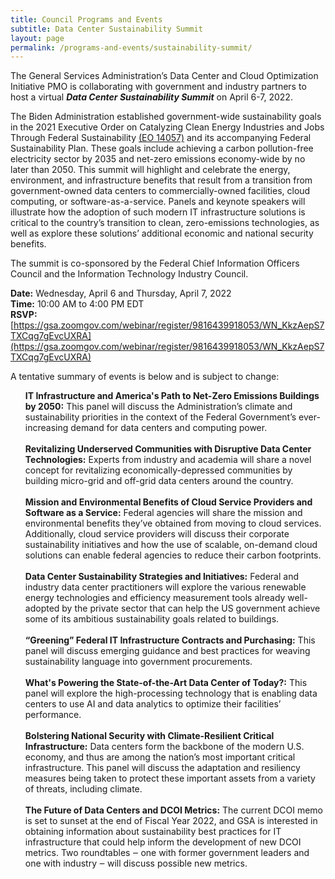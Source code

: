 ```yaml
---
title: Council Programs and Events
subtitle: Data Center Sustainability Summit
layout: page
permalink: /programs-and-events/sustainability-summit/
---
```


The General Services Administration’s Data Center and Cloud Optimization Initiative PMO is collaborating with government and industry partners to host a virtual ***Data Center Sustainability Summit*** on April 6-7, 2022.

The Biden Administration established government-wide sustainability goals in the 2021 Executive Order on Catalyzing Clean Energy Industries and Jobs Through Federal Sustainability [(EO 14057)](https://www.whitehouse.gov/briefing-room/presidential-actions/2021/12/08/executive-order-on-catalyzing-clean-energy-industries-and-jobs-through-federal-sustainability/) and its accompanying Federal Sustainability Plan. These goals include achieving a carbon pollution-free electricity sector by 2035 and net-zero emissions economy-wide by no later than 2050. 
This summit will highlight and celebrate the energy, environment, and infrastructure benefits that result from a transition from government-owned data centers to commercially-owned facilities, cloud computing, or software-as-a-service. Panels and keynote speakers will illustrate how the adoption of such modern IT infrastructure solutions is critical to the country’s transition to clean, zero-emissions technologies, as well as explore these solutions’ additional economic and national security benefits.

The summit is co-sponsored by the Federal Chief Information Officers Council and the Information Technology Industry Council. 

**Date:** Wednesday, April 6 and Thursday, April 7, 2022  
**Time:** 10:00 AM to 4:00 PM EDT  
**RSVP:** [https://gsa.zoomgov.com/webinar/register/9816439918053/WN_KkzAepS7TXCqg7gEvcUXRA](https://gsa.zoomgov.com/webinar/register/9816439918053/WN_KkzAepS7TXCqg7gEvcUXRA)

A tentative summary of events is below and is subject to change:
<ul style="list-style-type:none; ">
    <li><strong>IT Infrastructure and America's Path to Net-Zero Emissions Buildings by 2050:</strong> This panel will discuss the Administration’s climate and sustainability priorities in the context of the Federal Government’s ever-increasing demand for data centers and computing power.<br/><br/></li>
    <li><strong>Revitalizing Underserved Communities with Disruptive Data Center Technologies:</strong> Experts from industry and academia will share a novel concept for revitalizing economically-depressed communities by building micro-grid and off-grid data centers around the country.<br/><br/></li>
    <li><strong>Mission and Environmental Benefits of Cloud Service Providers and Software as a Service:</strong> Federal agencies will share the mission and environmental benefits they’ve obtained from moving to cloud services. Additionally, cloud service providers will discuss their corporate sustainability initiatives and how the use of scalable, on-demand cloud solutions can enable federal agencies to reduce their carbon footprints.<br/><br/></li>
    <li><strong>Data Center Sustainability Strategies and Initiatives:</strong> Federal and industry data center practitioners will explore the various renewable energy technologies and efficiency measurement tools already well-adopted by the private sector that can help the US government achieve some of its ambitious sustainability goals related to buildings.<br/><br/></li>
    <li><strong>“Greening” Federal IT Infrastructure Contracts and Purchasing:</strong> This panel will discuss emerging guidance and best practices for weaving sustainability language into government procurements.<br/><br/></li>
    <li><strong>What's Powering the State-of-the-Art Data Center of Today?:</strong> This panel will explore the high-processing technology that is enabling data centers to use AI and data analytics to optimize their facilities’ performance.<br/><br/></li>
    <li><strong>Bolstering National Security with Climate-Resilient Critical Infrastructure:</strong> Data centers form the backbone of the modern U.S. economy, and thus are among the nation’s most important critical infrastructure. This panel will discuss the adaptation and resiliency measures being taken to protect these important assets from a variety of threats, including climate.<br/><br/></li>
    <li><strong>The Future of Data Centers and DCOI Metrics:</strong> The current DCOI memo is set to sunset at the end of Fiscal Year 2022, and GSA is interested in obtaining information about sustainability best practices for IT infrastructure that could help inform the development of new DCOI metrics. Two roundtables ‒ one with former government leaders and one with industry ‒ will discuss possible new metrics.</li>
</ul>

